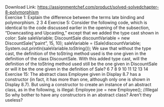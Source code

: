 Download Link: https://assignmentchef.com/product/solved-solvedchapter-8-polymorphism
<br>
Exercise 1: Explain the difference between the terms late binding and polymorphism. 2 3 4 Exercise 5: Consider the following code, which is identical to the code discussed earlier in the opening of the subsection, “Downcasting and Upcasting,” except that we added the type cast shown in color: Sale saleVariable; DiscountSale discountVariable = new DiscountSale(“paint”, 15, 10); saleVariable = (Sale)discountVariable; System.out.println(saleVariable.toString()); We saw that without the type cast, the definition of the toString method used is the one given in the definition of the class DiscountSale. With this added type cast, will the definition of the toString method used still be the one given in DiscountSale or will it be the one given in the definition of Sale? 6 7 8 9 10 11 12 13 14 Exercise 15: The abstract class Employee given in Display 8.7 has a constructor (in fact, it has more than one, although only one is shown in Display 8.7). But using a constructor to create an instance of an abstract class, as in the following, is illegal: Employee joe = new Employee(); //Illegal So why bother to have any constructors in an abstract class? Aren’t they useless?